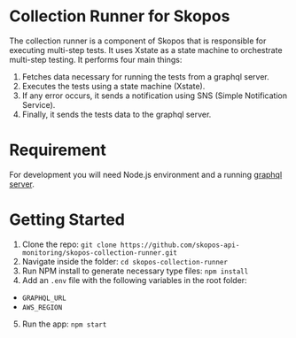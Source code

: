 # Collection Runner for Skopos

The collection runner is a component of Skopos that is responsible for executing multi-step tests. It uses Xstate as a state machine to orchestrate multi-step testing. It performs four main things:
1. Fetches data necessary for running the tests from a graphql server.
2. Executes the tests using a state machine (Xstate).
3. If any error occurs, it sends a notification using SNS (Simple Notification Service).
4. Finally, it sends the tests data to the graphql server.

# Requirement

For development you will need Node.js environment and a running [graphql server](https://github.com/skopos-api-monitoring/skopos-backend).

# Getting Started

1. Clone the repo: `git clone https://github.com/skopos-api-monitoring/skopos-collection-runner.git`
2. Navigate inside the folder: `cd skopos-collection-runner`
3. Run NPM install to generate necessary type files: `npm install`
4. Add an `.env` file with the following variables in the root folder:
  - `GRAPHQL_URL`
  - `AWS_REGION`
5. Run the app: `npm start`